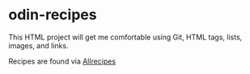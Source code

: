 # odin-recipes
This HTML project will get me comfortable using Git, HTML tags, lists, images, and links.

Recipes are found via [Allrecipes](https://www.allrecipes.com/)